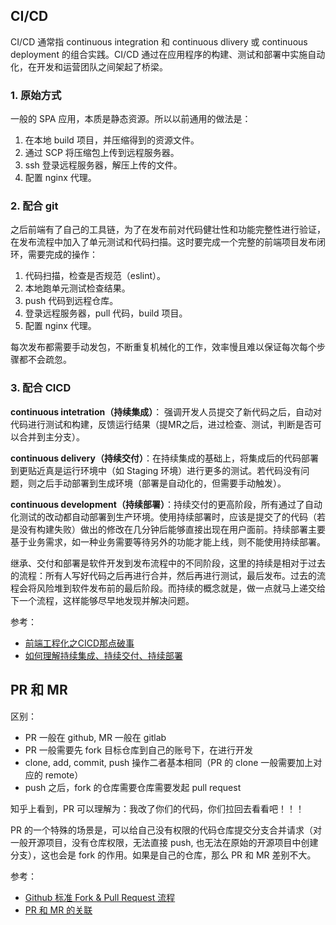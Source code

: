 ## CI/CD
CI/CD 通常指 continuous integration 和 continuous dlivery 或 continuous deployment 的组合实践。CI/CD 通过在应用程序的构建、测试和部署中实施自动化，在开发和运营团队之间架起了桥梁。

### 1. 原始方式
一般的 SPA 应用，本质是静态资源。所以以前通用的做法是：
1. 在本地 build 项目，并压缩得到的资源文件。
2. 通过 SCP 将压缩包上传到远程服务器。
3. ssh 登录远程服务器，解压上传的文件。
4. 配置 nginx 代理。

### 2. 配合 git
之后前端有了自己的工具链，为了在发布前对代码健壮性和功能完整性进行验证，在发布流程中加入了单元测试和代码扫描。这时要完成一个完整的前端项目发布闭环，需要完成的操作：
1. 代码扫描，检查是否规范（eslint）。
2. 本地跑单元测试检查结果。
3. push 代码到远程仓库。
4. 登录远程服务器，pull 代码，build 项目。
5. 配置 nginx 代理。

每次发布都需要手动发包，不断重复机械化的工作，效率慢且难以保证每次每个步骤都不会疏忽。

### 3. 配合 CICD
**continuous intetration（持续集成）**： 强调开发人员提交了新代码之后，自动对代码进行测试和构建，反馈运行结果（提MR之后，进过检查、测试，判断是否可以合并到主分支）。

**continuous delivery（持续交付）**：在持续集成的基础上，将集成后的代码部署到更贴近真是运行环境中（如 Staging 环境）进行更多的测试。若代码没有问题，则之后手动部署到生成环境（部署是自动化的，但需要手动触发）。

**continuous development（持续部署）**：持续交付的更高阶段，所有通过了自动化测试的改动都自动部署到生产环境。使用持续部署时，应该是提交了的代码（若是没有构建失败）做出的修改在几分钟后能够直接出现在用户面前。持续部署主要基于业务需求，如一种业务需要等待另外的功能才能上线，则不能使用持续部署。

继承、交付和部署是软件开发到发布流程中的不同阶段，这里的持续是相对于过去的流程：所有人写好代码之后再进行合并，然后再进行测试，最后发布。过去的流程会将风险堆到软件发布前的最后阶段。而持续的概念就是，做一点就马上递交给下一个流程，这样能够尽早地发现并解决问题。

参考：
- [前端工程化之CICD那点破事](https://juejin.cn/post/6870325047324573710)
- [如何理解持续集成、持续交付、持续部署](https://www.zhihu.com/question/23444990)

## PR 和 MR
区别：
- PR 一般在 github, MR 一般在 gitlab
- PR 一般需要先 fork 目标仓库到自己的账号下，在进行开发
- clone, add, commit, push 操作二者基本相同（PR 的 clone 一般需要加上对应的 remote）
- push 之后，fork 的仓库需要仓库需要发起 pull request

知乎上看到，PR 可以理解为：我改了你们的代码，你们拉回去看看吧！！！

PR 的一个特殊的场景是，可以给自己没有权限的代码仓库提交分支合并请求（对一般开源项目，没有仓库权限，无法直接 push, 也无法在原始的开源项目中创建分支），这也会是 fork 的作用。如果是自己的仓库，那么 PR 和 MR 差别不大。

参考： 
- [Github 标准 Fork & Pull Request 流程](https://aaronflower.github.io/essays/github-fork-pull-workflow.html)
- [PR 和 MR 的关联](https://zhuanlan.zhihu.com/p/463588556)


